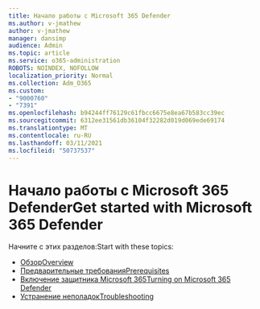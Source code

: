```yaml
---
title: Начало работы с Microsoft 365 Defender
ms.author: v-jmathew
author: v-jmathew
manager: dansimp
audience: Admin
ms.topic: article
ms.service: o365-administration
ROBOTS: NOINDEX, NOFOLLOW
localization_priority: Normal
ms.collection: Adm_O365
ms.custom:
- "9000760"
- "7391"
ms.openlocfilehash: b94244ff76129c61fbcc6675e8ea67b583cc39ec
ms.sourcegitcommit: 6312ee31561db36104f32282d019d069ede69174
ms.translationtype: MT
ms.contentlocale: ru-RU
ms.lasthandoff: 03/11/2021
ms.locfileid: "50737537"
---
```

# <a name="get-started-with-microsoft-365-defender"></a><span data-ttu-id="6b616-102">Начало работы с Microsoft 365 Defender</span><span class="sxs-lookup"><span data-stu-id="6b616-102">Get started with Microsoft 365 Defender</span></span>

<span data-ttu-id="6b616-103">Начните с этих разделов:</span><span class="sxs-lookup"><span data-stu-id="6b616-103">Start with these topics:</span></span>

- [<span data-ttu-id="6b616-104">Обзор</span><span class="sxs-lookup"><span data-stu-id="6b616-104">Overview</span></span>](https://docs.microsoft.com/microsoft-365/security/mtp/microsoft-threat-protection)
- [<span data-ttu-id="6b616-105">Предварительные требования</span><span class="sxs-lookup"><span data-stu-id="6b616-105">Prerequisites</span></span>](https://docs.microsoft.com/microsoft-365/security/mtp/prerequisites)
- [<span data-ttu-id="6b616-106">Включение защитника Microsoft 365</span><span class="sxs-lookup"><span data-stu-id="6b616-106">Turning on Microsoft 365 Defender</span></span>](https://docs.microsoft.com/microsoft-365/security/mtp/mtp-enable)
- [<span data-ttu-id="6b616-107">Устранение неполадок</span><span class="sxs-lookup"><span data-stu-id="6b616-107">Troubleshooting</span></span>](https://docs.microsoft.com/microsoft-365/security/mtp/troubleshoot)
